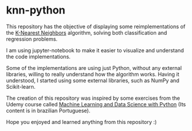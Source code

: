 # knn-python

This repository has the objective of displaying some reimplementations of the [K-Nearest Neighbors](https://en.wikipedia.org/wiki/K-nearest_neighbors_algorithm) algorithm, solving both classification and regression problems.

I am using jupyter-notebook to make it easier to visualize and understand the code implementations.

Some of the implementations are using just Python, without any external libraries, willing to really understand how the algorithm works. Having it understood, I started using some external libraries, such as NumPy and Scikit-learn.

The creation of this repository was inspired by some exercises from the Udemy course called [Machine Learning and Data Science with Python](https://www.udemy.com/machine-learning-e-data-science-com-python/learn/v4/overview) (Its content is in brazilian Portuguese).

Hope you enjoyed and learned anything from this repository :)
